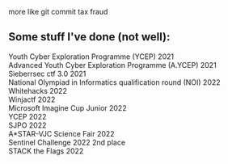 more like git commit tax fraud  

Some stuff I've done (not well):
-
Youth Cyber Exploration Programme (YCEP) 2021  
Advanced Youth Cyber Exploration Programme (A.YCEP) 2021  
Sieberrsec ctf 3.0 2021  
National Olympiad in Informatics qualification round (NOI) 2022  
Whitehacks 2022  
Winjactf 2022  
Microsoft Imagine Cup Junior 2022  
YCEP 2022  
SJPO 2022  
A*STAR-VJC Science Fair 2022  
Sentinel Challenge 2022 2nd place  
STACK the Flags 2022
